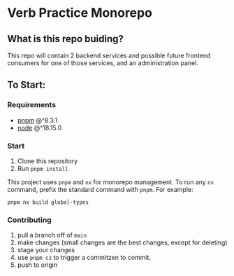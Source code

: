 # Verb Practice Monorepo

## What is this repo buiding?
This repo will contain 2 backend services and possible future frontend consumers for one of those services, and an administration panel.

## To Start:

### Requirements
- [pnpm](https://pnpm.io/installation) @^8.3.1
- [node](https://nodejs.org/en/download) @^18.15.0

### Start
1. Clone this repository
2. Run `pnpm install`

This project uses `pnpm` and `nx` for monorepo management. To run any `nx` command, prefix the standard command with `pnpm`. For example:

```node
pnpm nx build global-types
```

### Contributing
1. pull a branch off of `main`
2. make changes (small changes are the best changes, except for deleting)
3. stage your changes
4. use `pnpm cz` to trigger a commitzen to commit.
5. push to origin

